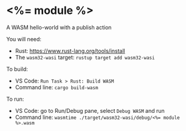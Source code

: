 # <%= module %>

A WASM hello-world with a publish action

You will need:

- Rust: https://www.rust-lang.org/tools/install
- The `wasm32-wasi` target: `rustup target add wasm32-wasi`

To build:

- VS Code: `Run Task > Rust: Build WASM`
- Command line: `cargo build-wasm`

To run:

- VS Code: go to Run/Debug pane, select `Debug WASM` and run
- Command line: `wasmtime ./target/wasm32-wasi/debug/<%= module %>.wasm`
